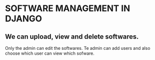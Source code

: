 # SOFTWARE MANAGEMENT IN DJANGO
## We can upload, view and delete softwares.
Only the admin can edit the softwares. Te admin can add users and also choose which user can view which sofware.
